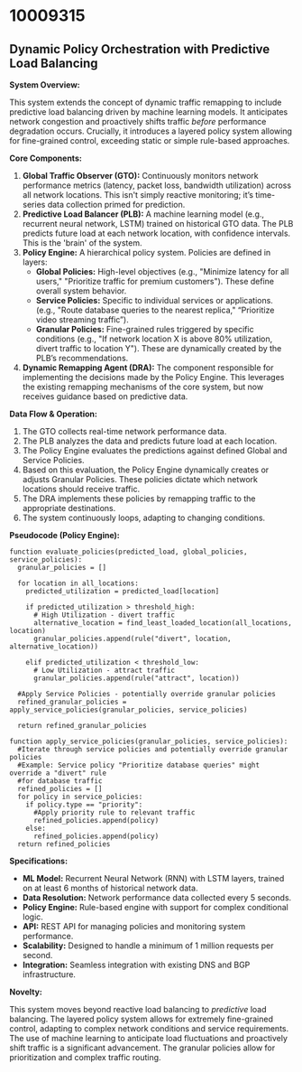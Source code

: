 # 10009315

## Dynamic Policy Orchestration with Predictive Load Balancing

**System Overview:**

This system extends the concept of dynamic traffic remapping to include predictive load balancing driven by machine learning models. It anticipates network congestion and proactively shifts traffic *before* performance degradation occurs.  Crucially, it introduces a layered policy system allowing for fine-grained control, exceeding static or simple rule-based approaches.

**Core Components:**

1.  **Global Traffic Observer (GTO):** Continuously monitors network performance metrics (latency, packet loss, bandwidth utilization) across all network locations. This isn't simply reactive monitoring; it’s time-series data collection primed for prediction.
2.  **Predictive Load Balancer (PLB):** A machine learning model (e.g., recurrent neural network, LSTM) trained on historical GTO data.  The PLB predicts future load at each network location, with confidence intervals. This is the 'brain' of the system.
3.  **Policy Engine:**  A hierarchical policy system.  Policies are defined in layers:
    *   **Global Policies:**  High-level objectives (e.g., "Minimize latency for all users," "Prioritize traffic for premium customers"). These define overall system behavior.
    *   **Service Policies:**  Specific to individual services or applications. (e.g., "Route database queries to the nearest replica," “Prioritize video streaming traffic”).
    *   **Granular Policies:**  Fine-grained rules triggered by specific conditions (e.g., "If network location X is above 80% utilization, divert traffic to location Y"). These are dynamically created by the PLB’s recommendations.
4.  **Dynamic Remapping Agent (DRA):**  The component responsible for implementing the decisions made by the Policy Engine.  This leverages the existing remapping mechanisms of the core system, but now receives guidance based on predictive data.

**Data Flow & Operation:**

1.  The GTO collects real-time network performance data.
2.  The PLB analyzes the data and predicts future load at each location.
3.  The Policy Engine evaluates the predictions against defined Global and Service Policies.
4.  Based on this evaluation, the Policy Engine dynamically creates or adjusts Granular Policies. These policies dictate which network locations should receive traffic.
5.  The DRA implements these policies by remapping traffic to the appropriate destinations.
6.  The system continuously loops, adapting to changing conditions.

**Pseudocode (Policy Engine):**

```
function evaluate_policies(predicted_load, global_policies, service_policies):
  granular_policies = []

  for location in all_locations:
    predicted_utilization = predicted_load[location]

    if predicted_utilization > threshold_high:
      # High Utilization - divert traffic
      alternative_location = find_least_loaded_location(all_locations, location)
      granular_policies.append(rule("divert", location, alternative_location))

    elif predicted_utilization < threshold_low:
      # Low Utilization - attract traffic
      granular_policies.append(rule("attract", location))

  #Apply Service Policies - potentially override granular policies
  refined_granular_policies = apply_service_policies(granular_policies, service_policies)

  return refined_granular_policies

function apply_service_policies(granular_policies, service_policies):
  #Iterate through service policies and potentially override granular policies
  #Example: Service policy "Prioritize database queries" might override a "divert" rule
  #for database traffic
  refined_policies = []
  for policy in service_policies:
    if policy.type == "priority":
      #Apply priority rule to relevant traffic
      refined_policies.append(policy)
    else:
      refined_policies.append(policy)
  return refined_policies
```

**Specifications:**

*   **ML Model:** Recurrent Neural Network (RNN) with LSTM layers, trained on at least 6 months of historical network data.
*   **Data Resolution:** Network performance data collected every 5 seconds.
*   **Policy Engine:**  Rule-based engine with support for complex conditional logic.
*   **API:**  REST API for managing policies and monitoring system performance.
*   **Scalability:** Designed to handle a minimum of 1 million requests per second.
*   **Integration:** Seamless integration with existing DNS and BGP infrastructure.

**Novelty:**

This system moves beyond reactive load balancing to *predictive* load balancing. The layered policy system allows for extremely fine-grained control, adapting to complex network conditions and service requirements. The use of machine learning to anticipate load fluctuations and proactively shift traffic is a significant advancement. The granular policies allow for prioritization and complex traffic routing.
